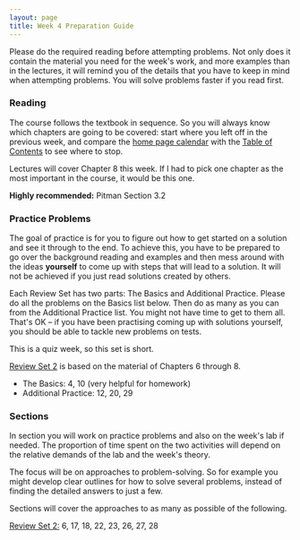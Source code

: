 ```yaml
---
layout: page
title: Week 4 Preparation Guide
---
```


Please do the required reading before attempting problems. Not only does it contain the material you need for the week's work, and more examples than in the lectures, it will remind you of the details that you have to keep in mind when attempting problems. You will solve problems faster if you read first.

### Reading ###
The course follows the textbook in sequence. So you will always know which chapters are going to be covered: start where you left off in the previous week, and compare the [home page calendar](http://prob140.org/) with the [Table of Contents](http://prob140.org/textbook/chapters/README) to see where to stop.

Lectures will cover Chapter 8 this week. If I had to pick one chapter as the most important in the course, it would be this one.

**Highly recommended:** Pitman Section 3.2

### Practice Problems ###
The goal of practice is for you to figure out how to get started on a solution and see it through to the end. To achieve this, you have to be prepared to go over the background reading and examples and then mess around with the ideas **yourself** to come up with steps that will lead to a solution. It will not be achieved if you just read solutions created by others.

Each Review Set has two parts: The Basics and Additional Practice. Please do all the problems on the Basics list below. Then do as many as you can from the Additional Practice list. You might not have time to get to them all. That's OK – if you have been practising coming up with solutions yourself, you should be able to tackle new problems on tests. 

This is a quiz week, so this set is short.

[Review Set 2](http://prob140.org/textbook/Chapter_08/04_Review_Problems_Set_2.html) is based on the material of Chapters 6 through 8.

- The Basics: 4, 10 (very helpful for homework)
- Additional Practice: 12, 20, 29


### Sections ###
In section you will work on practice problems and also on the week's lab if needed. The proportion of time spent on the two activities will depend on the relative demands of the lab and the week's theory.

The focus will be on approaches to problem-solving. So for example you might develop clear outlines for how to solve several problems, instead of finding the detailed answers to just a few.

Sections will cover the approaches to as many as possible of the following.

[Review Set 2:](http://prob140.org/textbook/Chapter_08/04_Review_Problems_Set_2.html) 6, 17, 18, 22, 23, 26, 27, 28